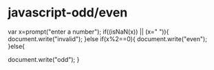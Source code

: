 # javascript-odd/even
var x=prompt("enter a number");
if((isNaN(x)) || (x=" ")){
  document.write("invalid");
}else if(x%2==0){
   document.write("even");
}else{
  
  document.write("odd");
}

